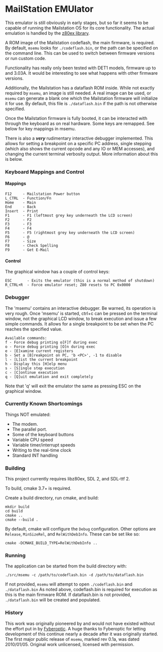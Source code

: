 # MailStation EMUlator

This emulator is still obviously in early stages, but so far it seems to be capable of running the Mailstation OS for its core functionality. The actual emulation is handled by the [z80ex library](https://sourceforge.net/projects/z80ex/).

A ROM image of the Mailstation codeflash, the main firmware, is required. By default, `msemu` looks for `./codeflash.bin`, or the path can be specified on the command line. This can be used to switch between firmware versions or run custom code.

Functionality has really only been tested with DET1 models, firmware up to and 3.03A. It would be interesting to see what happens with other firmware versions.

Additionally, the Mailstation has a dataflash ROM inside. While not exactly required by `msemu`, an image is still needed. A real image can be used, or `msemu` can generate a blank one which the Mailstation firmware will initialize it for use. By default, this file is `./dataflash.bin` if the path is not otherwise specified.

Once the Mailstation firmware is fully booted, it can be interacted with through the keyboard as on real hardware. Some keys are remapped. See below for key mappings in msemu.

There is also a **_very_** rudimentary interactive debugger implemented. This allows for setting a breakpoint on a specific PC address, single stepping (which also shows the current opcode and any IO or MEM accesses), and changing the current terminal verbosity output. More information about this is below.


### Keyboard Mappings and Control

#### Mappings
```
F12     - Mailstation Power button
L_CTRL  - Function/Fn
Home    - Main
End     - Back
Insert  - Print
F1      - F1 (leftmost grey key underneath the LCD screen)
F2      - F2
F3      - F3
F4      - F4
F5      - F5 (rightmost grey key underneath the LCD screen)
F6      - @
F7      - Size
F8      - Check Spelling
F9      - Get E-Mail
```

#### Control
The graphical window has a couple of control keys:
```
ESC       - Exits the emulator (this is a normal method of shutdown)
R_CTRL+R  - Force emulator reset; Z80 resets to PC 0x0000
```


### Debugger
The 'msemu' contains an interactive debugger. Be warned, its operation is very rough. Once 'msemu' is started, ctrl+c can be pressed on the terminal window, not the graphical LCD window, to break execution and issue a few simple commands. It allows for a single breakpoint to be set when the PC reaches the specified value.
```
Available commands:
f - Force debug printing o[F]f during exec
o - Force debug printing [O]n during exec
e - [E]xamine current registers
b - Set a [B]reakpoint on PC, 'b <PC>', -1 to disable
l - [L]ist the current breakpoint
h - Display this [H]elp menu
s - [S]ingle step execution
c - [C]ontinue execution
q - [Q]uit emulation and exit completely
```
Note that 'q' will exit the emulator the same as pressing ESC on the graphical window.

### Currently Known Shortcomings
Things NOT emulated:
- The modem.
- The parallel port.
- Some of the keyboard buttons
- Variable CPU speed
- Variable timer/interrupt speeds
- Writing to the real-time clock
- Standard INT handling


### Building
This project currently requires libz80ex, SDL 2, and SDL-ttf 2.

To build, cmake 3.7+ is required.

Create a build directory, run cmake, and build:
```
mkdir build
cd build
cmake ..
cmake --build .
```

By default, cmake will configure the `Debug` configuration. Other options are `Release`, `MinSizeRel`, and `RelWithDebInfo`. These can be set like so:
```
cmake -DCMAKE_BUILD_TYPE=RelWithDebInfo ..
```

### Running
The application can be started from the build directory with:
```
./src/msemu -c /path/to/codeflash.bin -d /path/to/dataflash.bin
```

If not provided, `msemu` will attempt to open `./codeflash.bin` and `./dataflash.bin` As noted above, codeflash.bin is required for execution as this is the main firmware ROM. If dataflash.bin is not provided, `./dataflash.bin` will be created and populated.


### History
This work was originally pioneered by and would not have existed without the effort put in by [Fyberoptic](http://www.fybertech.net/mailstation). A huge thanks to Fyberoptic for letting development of this continue nearly a decade after it was originally started. The first major public release of `msemu`, marked rev 0.1a, was dated 2010/01/05. Original work unlicensed, licensed with permission.
